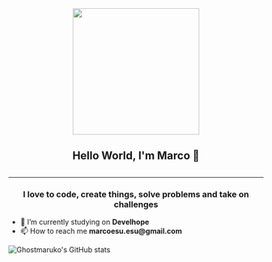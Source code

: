 <div id="header" align="center">
  <img src="https://media.giphy.com/media/cFdHXXm5GhJsc/giphy.gif" width="250"/>
</div>

<h2 align="center">Hello World, I'm Marco 👋<h2/>

<!-- ABOUT YOU -->
<hr>
<h3 align="center">I love to code, create things, solve problems and take on challenges</h3>
  <ul>
    <li>🔭 I’m currently studying on <strong>Develhope</strong></li>
    <li>📫 How to reach me <strong>marcoesu.esu@gmail.com</strong></li>
  </ul>


![Ghostmaruko's GitHub stats](https://github-readme-stats.vercel.app/api?username=ghostmaruko&theme=cobalt&show_icons=true)
